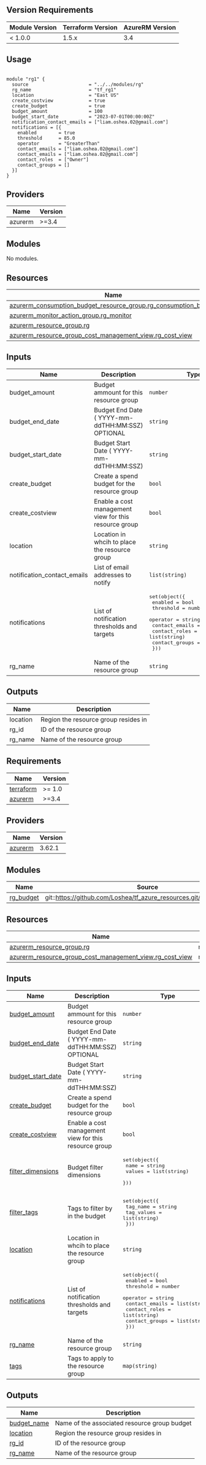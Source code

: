 <!-- BEGIN_TF_DOCS -->
## Version Requirements
|  Module Version | Terraform Version | AzureRM Version |
|-----------------|-------------------|-----------------|
| < 1.0.0         | 1.5.x             | 3.4             |

## Usage

```hcl

module "rg1" {
  source                      = "../../modules/rg"
  rg_name                     = "tf_rg1"
  location                    = "East US"
  create_costview             = true
  create_budget               = true
  budget_amount               = 100
  budget_start_date           = "2023-07-01T00:00:00Z"
  notification_contact_emails = ["liam.oshea.02@gmail.com"]
  notifications = [{
    enabled        = true
    threshold      = 85.0
    operator       = "GreaterThan"
    contact_emails = ["liam.oshea.02@gmail.com"]
    contact_emails = ["liam.oshea.02@gmail.com"]
    contact_roles  = ["Owner"]
    contact_groups = []
  }]
}
```
## Providers

| Name | Version |
|------|---------|
| azurerm | >=3.4 |

## Modules

No modules.

## Resources

| Name | Type |
|------|------|
| [azurerm_consumption_budget_resource_group.rg_consumption_budget](https://registry.terraform.io/providers/hashicorp/azurerm/latest/docs/resources/consumption_budget_resource_group) | resource |
| [azurerm_monitor_action_group.rg_monitor](https://registry.terraform.io/providers/hashicorp/azurerm/latest/docs/resources/monitor_action_group) | resource |
| [azurerm_resource_group.rg](https://registry.terraform.io/providers/hashicorp/azurerm/latest/docs/resources/resource_group) | resource |
| [azurerm_resource_group_cost_management_view.rg_cost_view](https://registry.terraform.io/providers/hashicorp/azurerm/latest/docs/resources/resource_group_cost_management_view) | resource |

## Inputs

| Name | Description | Type | Default | Required |
|------|-------------|------|---------|:--------:|
| budget\_amount | Budget ammount for this resource group | `number` | `0` | no |
| budget\_end\_date | Budget End Date ( YYYY-mm-ddTHH:MM:SSZ) OPTIONAL | `string` | `null` | no |
| budget\_start\_date | Budget Start Date ( YYYY-mm-ddTHH:MM:SSZ) | `string` | `"2023-06-01T00:00:00Z"` | no |
| create\_budget | Create a spend budget for the resource group | `bool` | `false` | no |
| create\_costview | Enable a cost management view for this resource group | `bool` | `true` | no |
| location | Location in whcih to place the resource group | `string` | n/a | yes |
| notification\_contact\_emails | List of email addresses to notify | `list(string)` | n/a | yes |
| notifications | List of notification thresholds and targets | <pre>set(object({<br>    enabled        = bool<br>    threshold      = number<br>    operator       = string<br>    contact_emails = list(string)<br>    contact_roles  = list(string)<br>    contact_groups = list(string)<br>  }))</pre> | n/a | yes |
| rg\_name | Name of the resource group | `string` | n/a | yes |

## Outputs

| Name | Description |
|------|-------------|
| location | Region the resource group resides in |
| rg\_id | ID of the resource group |
| rg\_name | Name of the resource group |
<!-- END_TF_DOCS -->
<!-- BEGINNING OF PRE-COMMIT-TERRAFORM DOCS HOOK -->
## Requirements

| Name | Version |
|------|---------|
| <a name="requirement_terraform"></a> [terraform](#requirement\_terraform) | >= 1.0 |
| <a name="requirement_azurerm"></a> [azurerm](#requirement\_azurerm) | >=3.4 |

## Providers

| Name | Version |
|------|---------|
| <a name="provider_azurerm"></a> [azurerm](#provider\_azurerm) | 3.62.1 |

## Modules

| Name | Source | Version |
|------|--------|---------|
| <a name="module_rg_budget"></a> [rg\_budget](#module\_rg\_budget) | git::https://github.com/Loshea/tf_azure_resources.git//modules/budget | v0.11.0 |

## Resources

| Name | Type |
|------|------|
| [azurerm_resource_group.rg](https://registry.terraform.io/providers/hashicorp/azurerm/latest/docs/resources/resource_group) | resource |
| [azurerm_resource_group_cost_management_view.rg_cost_view](https://registry.terraform.io/providers/hashicorp/azurerm/latest/docs/resources/resource_group_cost_management_view) | resource |

## Inputs

| Name | Description | Type | Default | Required |
|------|-------------|------|---------|:--------:|
| <a name="input_budget_amount"></a> [budget\_amount](#input\_budget\_amount) | Budget ammount for this resource group | `number` | `0` | no |
| <a name="input_budget_end_date"></a> [budget\_end\_date](#input\_budget\_end\_date) | Budget End Date ( YYYY-mm-ddTHH:MM:SSZ) OPTIONAL | `string` | `null` | no |
| <a name="input_budget_start_date"></a> [budget\_start\_date](#input\_budget\_start\_date) | Budget Start Date ( YYYY-mm-ddTHH:MM:SSZ) | `string` | n/a | yes |
| <a name="input_create_budget"></a> [create\_budget](#input\_create\_budget) | Create a spend budget for the resource group | `bool` | `false` | no |
| <a name="input_create_costview"></a> [create\_costview](#input\_create\_costview) | Enable a cost management view for this resource group | `bool` | `true` | no |
| <a name="input_filter_dimensions"></a> [filter\_dimensions](#input\_filter\_dimensions) | Budget filter dimensions | <pre>set(object({<br>    name   = string<br>    values = list(string)<br>  }))</pre> | `[]` | no |
| <a name="input_filter_tags"></a> [filter\_tags](#input\_filter\_tags) | Tags to filter by in the budget | <pre>set(object({<br>    tag_name   = string<br>    tag_values = list(string)<br>  }))</pre> | `[]` | no |
| <a name="input_location"></a> [location](#input\_location) | Location in whcih to place the resource group | `string` | n/a | yes |
| <a name="input_notifications"></a> [notifications](#input\_notifications) | List of notification thresholds and targets | <pre>set(object({<br>    enabled        = bool<br>    threshold      = number<br>    operator       = string<br>    contact_emails = list(string)<br>    contact_roles  = list(string)<br>    contact_groups = list(string)<br>  }))</pre> | `[]` | no |
| <a name="input_rg_name"></a> [rg\_name](#input\_rg\_name) | Name of the resource group | `string` | n/a | yes |
| <a name="input_tags"></a> [tags](#input\_tags) | Tags to apply to the resource group | `map(string)` | `{}` | no |

## Outputs

| Name | Description |
|------|-------------|
| <a name="output_budget_name"></a> [budget\_name](#output\_budget\_name) | Name of the associated resource group budget |
| <a name="output_location"></a> [location](#output\_location) | Region the resource group resides in |
| <a name="output_rg_id"></a> [rg\_id](#output\_rg\_id) | ID of the resource group |
| <a name="output_rg_name"></a> [rg\_name](#output\_rg\_name) | Name of the resource group |
<!-- END OF PRE-COMMIT-TERRAFORM DOCS HOOK -->
